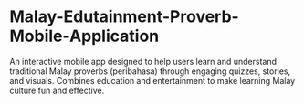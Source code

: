 # Malay-Edutainment-Proverb-Mobile-Application
An interactive mobile app designed to help users learn and understand traditional Malay proverbs (peribahasa) through engaging quizzes, stories, and visuals. Combines education and entertainment to make learning Malay culture fun and effective.
